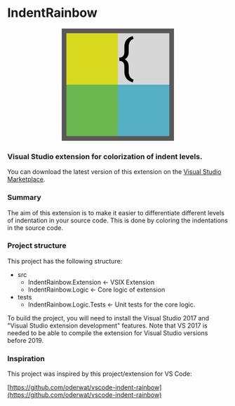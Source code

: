 # IndentRainbow
<p align="center">
    <img src="./docs/IndentRainbow.png">
</p>

### Visual Studio extension for colorization of indent levels.
You can download the latest version of this extension on the [Visual Studio Marketplace](https://marketplace.visualstudio.com/items?itemName=chingucoding.IndentRainbow).

### Summary
The aim of this extension is to make it easier to differentiate different levels of indentation in your source code. 
This is done by coloring the indentations in the source code.

### Project structure
This project has the following structure:
* src
    * IndentRainbow.Extension <- VSIX Extension
    * IndentRainbow.Logic <- Core logic of extension
* tests
    * IndentRainbow.Logic.Tests <- Unit tests for the core logic.

To build the project, you will need to install the Visual Studio 2017 and "Visual Studio extension development" features. Note that VS 2017 is needed to be able to compile the extension for Visual Studio versions before 2019. 

### Inspiration
This project was inspired by this project/extension for VS Code:

[https://github.com/oderwat/vscode-indent-rainbow](https://github.com/oderwat/vscode-indent-rainbow)